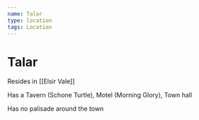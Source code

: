 ```yaml
---
name: Talar
type: location
tags: Location
---
```


# Talar

Resides in [[Elsir Vale]]

Has a Tavern (Schone Turtle), Motel (Morning Glory), Town hall

Has no palisade around the town